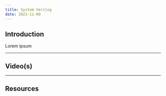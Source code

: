 ```yaml
---
title: System Verilog
date: 2023-11-09
---
```

## Introduction

Lorem ipsum

---
## Video(s)



---
## Resources
